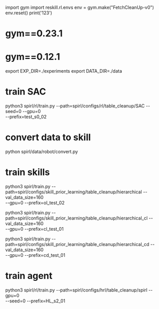 import gym
import reskill.rl.envs
env = gym.make("FetchCleanUp-v0")
env.reset()
print('123')
# gym==0.23.1
# gym==0.12.1


export EXP_DIR=./experiments
export DATA_DIR=./data

# train SAC
python3 spirl/rl/train.py --path=spirl/configs/rl/table_cleanup/SAC --seed=0 --gpu=0 \
--prefix=test_s0_02

# convert data to skill
python spirl/data/robot/convert.py 

# train skills
python3 spirl/train.py --path=spirl/configs/skill_prior_learning/table_cleanup/hierarchical --val_data_size=160 \
--gpu=0 --prefix=ol_test_02

python3 spirl/train.py --path=spirl/configs/skill_prior_learning/table_cleanup/hierarchical_cl --val_data_size=160 \
--gpu=0 --prefix=cl_test_01

python3 spirl/train.py --path=spirl/configs/skill_prior_learning/table_cleanup/hierarchical_cd --val_data_size=160 \
--gpu=0 --prefix=cd_test_01

# train agent
python3 spirl/rl/train.py --path=spirl/configs/hrl/table_cleanup/spirl  --gpu=0 \
--seed=0 --prefix=HL_s2_01